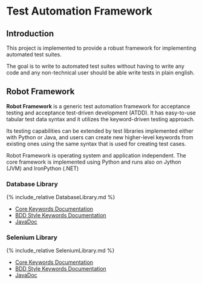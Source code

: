 # Test Automation Framework


## Introduction

   This project is implemented to provide a robust framework for implementing automated test suites.
   
   The goal is to write to automated test suites without having to write any code and any non-technical user should be able write tests in plain english.
   
## Robot Framework

   **Robot Framework** is a generic test automation framework for acceptance testing and acceptance test-driven development (ATDD).
   It has easy-to-use tabular test data syntax and it utilizes the keyword-driven testing approach.
   
   Its testing capabilities can be extended by test libraries implemented either with Python or Java, and users can create new higher-level keywords from existing ones using the same syntax that is used for creating test cases.
   
   Robot Framework is operating system and application independent. The core framework is implemented using Python and runs also on Jython (JVM) and IronPython (.NET)


### Database Library

   {% include_relative DatabaseLibrary.md %}
   
   + [Core Keywords Documentation](DatabaseLibrary/keywords/DatabaseLibrary-core.html)
   + [BDD Style Keywords Documentation](DatabaseLibrary/keywords/DatabaseLibrary-bdd.html)
   + [JavaDoc](DatabaseLibrary/javadoc/index.html)
   

### Selenium Library


   {% include_relative SeleniumLibrary.md %}
    
   + [Core Keywords Documentation](SeleniumLibrary/keywords/SeleniumLibrary-core.html)
   + [BDD Style Keywords Documentation](SeleniumLibrary/keywords/SeleniumLibrary-bdd.html)
   + [JavaDoc](SeleniumLibrary/javadoc/index.html)   
   